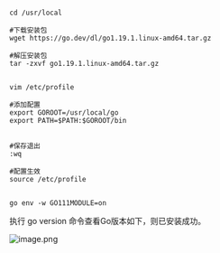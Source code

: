 ```shell

cd /usr/local

#下载安装包
wget https://go.dev/dl/go1.19.1.linux-amd64.tar.gz

#解压安装包
tar -zxvf go1.19.1.linux-amd64.tar.gz


vim /etc/profile

#添加配置
export GOROOT=/usr/local/go
export PATH=$PATH:$GOROOT/bin


#保存退出
:wq
 
#配置生效
source /etc/profile


go env -w GO111MODULE=on
```

执行 go version 命令查看Go版本如下，则已安装成功。

![image.png](https://kikoblog.oss-cn-hongkong.aliyuncs.com/articles/79d4527eb0aab12617e736f2ba0e84d5.png)